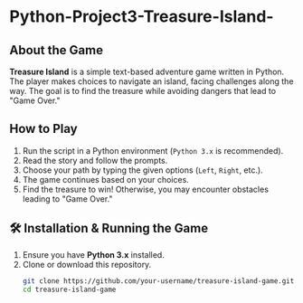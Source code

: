 # Python-Project3-Treasure-Island-

##  About the Game  
**Treasure Island** is a simple text-based adventure game written in Python. The player makes choices to navigate an island, facing challenges along the way. The goal is to find the treasure while avoiding dangers that lead to "Game Over."  

##  How to Play  
1. Run the script in a Python environment (`Python 3.x` is recommended).  
2. Read the story and follow the prompts.  
3. Choose your path by typing the given options (`Left`, `Right`, etc.).  
4. The game continues based on your choices.  
5. Find the treasure to win! Otherwise, you may encounter obstacles leading to "Game Over."  

## 🛠 Installation & Running the Game  
1. Ensure you have **Python 3.x** installed.  
2. Clone or download this repository.  
   ```sh
   git clone https://github.com/your-username/treasure-island-game.git
   cd treasure-island-game
